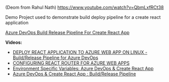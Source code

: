 (Deom from Rahul Nath) https://www.youtube.com/watch?v=QbmLxfRCt38

Demo Project used to demonstrate build deploy pipeline for a create react application

[Azure DevOps Build Release Pipeline For Create React App](https://www.rahulpnath.com/blog/create_react_app_devops/)

**Videos:**

- [DEPLOY REACT APPLICATION TO AZURE WEB APP ON LINUX - Build/Release Pipeline for Azure DevOps](https://www.youtube.com/watch?v=HLhlKIIfaZs)     
- [CONFIGURING REACT ROUTER FOR AZURE WEB APPS](https://www.youtube.com/watch?v=bZzjfTXODUk)    
- [Environment Specific Variables: Azure DevOps & Create React App](https://www.youtube.com/watch?v=eGcosoC43vI)    
- [Azure DevOps & Create React App : Build/Release Pipeline](https://www.youtube.com/watch?v=QbmLxfRCt38)    
